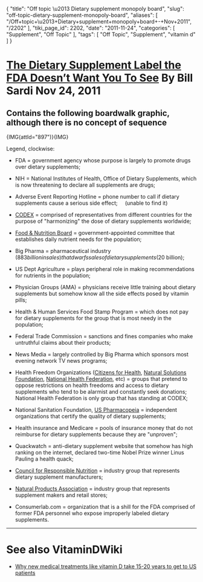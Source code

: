{
    "title": "Off topic \u2013 Dietary supplement monopoly board",
    "slug": "off-topic-dietary-supplement-monopoly-board",
    "aliases": [
        "/Off+topic+\u2013+Dietary+supplement+monopoly+board+-+Nov+2011",
        "/2202"
    ],
    "tiki_page_id": 2202,
    "date": "2011-11-24",
    "categories": [
        "Supplement",
        "Off Topic"
    ],
    "tags": [
        "Off Topic",
        "Supplement",
        "vitamin d"
    ]
}


# [The Dietary Supplement Label the FDA Doesn’t Want You To See](http://www.lewrockwell.com/sardi/sardi196.html%20)  By Bill Sardi Nov 24, 2011

## Contains the following boardwalk  graphic, although there is no concept of sequence

{IMG(attId="897")}{IMG}

Legend, clockwise: 

* FDA = government agency whose purpose is largely to promote drugs over dietary supplements; 

* NIH = National Institutes of Health, Office of Dietary Supplements, which is now threatening to declare all supplements are drugs; 

* Adverse Event Reporting Hotline = phone number to call if dietary supplements cause a serious side effect;  &nbsp; &nbsp; (unable to find it)

* [CODEX](http://www.codexalimentarius.org/) = comprised of representatives from different countries for the purpose of "harmonizing" the dose of dietary supplements worldwide;

* [Food & Nutrition Board](http://www.iom.edu/About-IOM/Leadership-Staff/Boards/Food-and-Nutrition-Board.aspx) = government-appointed committee that establishes daily nutrient needs for the population; 

* Big Pharma = pharmaceutical industry ($883 billion in sales) that dwarfs sales of dietary supplements ($20 billion); 

* US Dept Agriculture = plays peripheral role in making recommendations for nutrients in the population; 

* Physician Groups (AMA) = physicians receive little training about dietary supplements but somehow know all the side effects posed by vitamin pills; 

* Health & Human Services Food Stamp Program = which does not pay for dietary supplements for the group that is most needy in the population; 

* Federal Trade Commission = sanctions and fines companies who make untruthful claims about their products; 

* News Media = largely controlled by Big Pharma which sponsors most evening network TV news programs; 

* Health Freedom Organizations ([Citizens for Health](http://www.citizens.org/), [Natural Solutions Foundation](http://www.lifespirit.org/NSF-Main-Index.htm), [National Health Federation](http://www.thenhf.com/), etc) = groups that pretend to oppose restrictions on health freedoms and access to dietary supplements who tend to be alarmist and constantly seek donations; National Health Federation is only group that has standing at CODEX; 

* National Sanitation Foundation, [US Pharmacopeia](http://www.usp.org/) = independent organizations that certify the quality of dietary supplements; 

* Health insurance and Medicare = pools of insurance money that do not reimburse for dietary supplements because they are "unproven"; 

* Quackwatch = anti-dietary supplement website that somehow has high ranking on the internet, declared two-time Nobel Prize winner Linus Pauling a health quack; 

* [Council for Responsible Nutrition](http://www.crnusa.org/) = industry group that represents dietary supplement manufacturers; 

* [Natural Products Association](http://www.npainfo.org/) = industry group that represents supplement makers and retail stores; 

* Consumerlab.com = organization that is a shill for the FDA comprised of former FDA personnel who expose improperly labeled dietary supplements.

- - - - - - - - - 

# See also VitaminDWiki

* [Why new medical treatments like vitamin D take 15-20 years to get to US patients](/posts/why-new-medical-treatments-like-vitamin-d-take-15-20-years-to-get-to-us-patients)